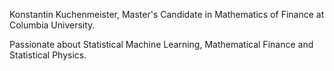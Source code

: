 Konstantin Kuchenmeister,
Master's Candidate in Mathematics of Finance at Columbia University.

Passionate about Statistical Machine Learning, Mathematical Finance and Statistical Physics.

